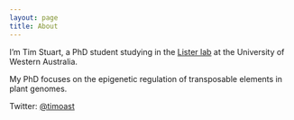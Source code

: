 ```yaml
---
layout: page
title: About
---
```


I’m Tim Stuart, a PhD student studying in the [Lister lab](http://listerlab.org) at the University of Western Australia.

My PhD focuses on the epigenetic regulation of transposable elements in plant genomes.

Twitter: [@timoast](https://twitter.com/timoast)
